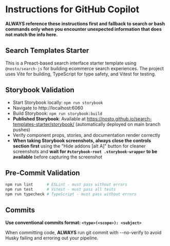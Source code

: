 # Instructions for GitHub Copilot

**ALWAYS reference these instructions first and fallback to search or bash commands only when you encounter unexpected information that does not match the info here.**

## Search Templates Starter

This is a Preact-based search interface starter template using `@nosto/search-js` for building ecommerce search experiences. The project uses Vite for building, TypeScript for type safety, and Vitest for testing.

## Storybook Validation

- Start Storybook locally: `npm run storybook`
- Navigate to http://localhost:6060
- Build Storybook: `npm run storybook:build`
- **Published Storybook**: Available at https://nosto.github.io/search-templates-starter/storybook/ (automatically deployed on main branch pushes)
- Verify component props, stories, and documentation render correctly
- **When taking Storybook screenshots, always close the controls section first** using the "Hide addons [alt A]" button for cleaner screenshots and **wait for `#storybook-root .storybook-wrapper` to be available** before capturing the screenshot

## Pre-Commit Validation

```bash
npm run lint      # ESLint - must pass without errors
npm run test      # Vitest - must pass all tests
npm run typecheck # TypeScript - must pass without errors
```

## Commits

**Use conventional commits format: `<type>(<scope>): <subject>`**

When committing code, **ALWAYS** run git commit with --no-verify to avoid Husky failing and erroring out your pipeline.
